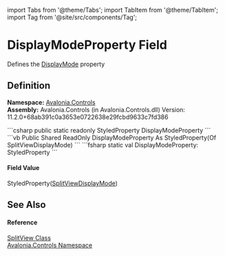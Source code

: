 import Tabs from '@theme/Tabs'; 
import TabItem from '@theme/TabItem'; 
import Tag from '@site/src/components/Tag'; 

# DisplayModeProperty Field


Defines the <a href="P_Avalonia_Controls_SplitView_DisplayMode">DisplayMode</a> property



## Definition
**Namespace:** <a href="N_Avalonia_Controls">Avalonia.Controls</a>  
**Assembly:** Avalonia.Controls (in Avalonia.Controls.dll) Version: 11.2.0+68ab391c0a3653e0722638e29fcbd9633c7fd386

<Tabs groupId="api-code-preview">
<TabItem value="csharp" label="C#">
```csharp
public static readonly StyledProperty<SplitViewDisplayMode> DisplayModeProperty
```
</TabItem>
<TabItem value="vb" label="VB">
```vb
Public Shared ReadOnly DisplayModeProperty As StyledProperty(Of SplitViewDisplayMode)
```
</TabItem>
<TabItem value="fsharp" label="F#">
```fsharp
static val DisplayModeProperty: StyledProperty<SplitViewDisplayMode>
```
</TabItem>
</Tabs>



#### Field Value
StyledProperty(<a href="T_Avalonia_Controls_SplitViewDisplayMode">SplitViewDisplayMode</a>)

## See Also


#### Reference
<a href="T_Avalonia_Controls_SplitView">SplitView Class</a>  
<a href="N_Avalonia_Controls">Avalonia.Controls Namespace</a>  
